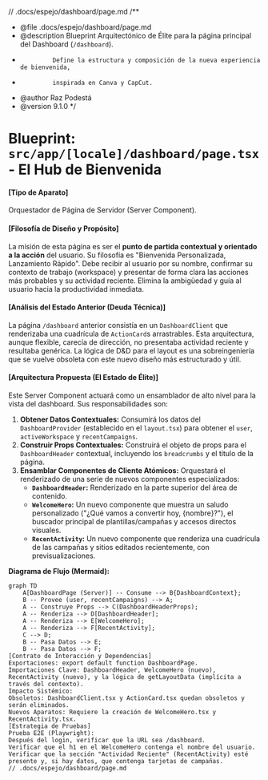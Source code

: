 // .docs/espejo/dashboard/page.md
/**
 * @file .docs/espejo/dashboard/page.md
 * @description Blueprint Arquitectónico de Élite para la página principal del Dashboard (`/dashboard`).
 *              Define la estructura y composición de la nueva experiencia de bienvenida,
 *              inspirada en Canva y CapCut.
 * @author Raz Podestá
 * @version 9.1.0
 */
# Blueprint: `src/app/[locale]/dashboard/page.tsx` - El Hub de Bienvenida

#### **[Tipo de Aparato]**
Orquestador de Página de Servidor (Server Component).

#### **[Filosofía de Diseño y Propósito]**
La misión de esta página es ser el **punto de partida contextual y orientado a la acción** del usuario. Su filosofía es "Bienvenida Personalizada, Lanzamiento Rápido". Debe recibir al usuario por su nombre, confirmar su contexto de trabajo (workspace) y presentar de forma clara las acciones más probables y su actividad reciente. Elimina la ambigüedad y guía al usuario hacia la productividad inmediata.

#### **[Análisis del Estado Anterior (Deuda Técnica)]**
La página `/dashboard` anterior consistía en un `DashboardClient` que renderizaba una cuadrícula de `ActionCard`s arrastrables. Esta arquitectura, aunque flexible, carecía de dirección, no presentaba actividad reciente y resultaba genérica. La lógica de D&D para el layout es una sobreingeniería que se vuelve obsoleta con este nuevo diseño más estructurado y útil.

#### **[Arquitectura Propuesta (El Estado de Élite)]**
Este Server Component actuará como un ensamblador de alto nivel para la vista del dashboard. Sus responsabilidades son:

1.  **Obtener Datos Contextuales:** Consumirá los datos del `DashboardProvider` (establecido en el `layout.tsx`) para obtener el `user`, `activeWorkspace` y `recentCampaigns`.
2.  **Construir Props Contextuales:** Construirá el objeto de props para el `DashboardHeader` contextual, incluyendo los `breadcrumbs` y el título de la página.
3.  **Ensamblar Componentes de Cliente Atómicos:** Orquestará el renderizado de una serie de nuevos componentes especializados:
    *   **`DashboardHeader`:** Renderizado en la parte superior del área de contenido.
    *   **`WelcomeHero`:** Un nuevo componente que muestra un saludo personalizado ("¿Qué vamos a convertir hoy, {nombre}?"), el buscador principal de plantillas/campañas y accesos directos visuales.
    *   **`RecentActivity`:** Un nuevo componente que renderiza una cuadrícula de las campañas y sitios editados recientemente, con previsualizaciones.

**Diagrama de Flujo (Mermaid):**
```mermaid
graph TD
    A[DashboardPage (Server)] -- Consume --> B{DashboardContext};
    B -- Provee (user, recentCampaigns) --> A;
    A -- Construye Props --> C(DashboardHeaderProps);
    A -- Renderiza --> D[DashboardHeader];
    A -- Renderiza --> E[WelcomeHero];
    A -- Renderiza --> F[RecentActivity];
    C --> D;
    B -- Pasa Datos --> E;
    B -- Pasa Datos --> F;
[Contrato de Interacción y Dependencias]
Exportaciones: export default function DashboardPage.
Importaciones Clave: DashboardHeader, WelcomeHero (nuevo), RecentActivity (nuevo), y la lógica de getLayoutData (implícita a través del contexto).
Impacto Sistémico:
Obsoletos: DashboardClient.tsx y ActionCard.tsx quedan obsoletos y serán eliminados.
Nuevos Aparatos: Requiere la creación de WelcomeHero.tsx y RecentActivity.tsx.
[Estrategia de Pruebas]
Prueba E2E (Playwright):
Después del login, verificar que la URL sea /dashboard.
Verificar que el h1 en el WelcomeHero contenga el nombre del usuario.
Verificar que la sección "Actividad Reciente" (RecentActivity) esté presente y, si hay datos, que contenga tarjetas de campañas.
// .docs/espejo/dashboard/page.md